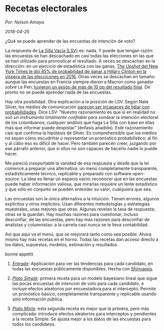 # Recetas electorales

*Por: Nelson Amaya*

*2018-04-25*

¿Qué se puede aprender de las encuestas de intención de voto? 

La respuesta de [La Silla Vacía (LSV)](http://lasillavacia.com/blogs/la-carrera-de-caballos-en-la-silla-62772) es: nada. Y puede que tengan razón: las encuestas se han descachado en casi todas las elecciones en las que se han utilizado para pronosticar el resultado. A veces se descachan en la dirección: en un ejercicio de estadística con las ganas, [The Upshot del New York Times le dió 85% de probabilidad de ganar a Hillary Clinton en la víspera de las eleccicones en 2016](https://www.nytimes.com/interactive/2016/upshot/presidential-polls-forecast.html). Otras veces se descachan en tamaño: aunque las encuestas en Francia siempre dieron a Macron como ganador sobre Le Pen, [tuvieron un sesgo de más de 10 pp del resultado final](https://fivethirtyeight.com/features/macron-won-but-the-french-polls-were-way-off/). De pronto no se puede aprender nada de las encuestas.

Hay otra posibilidad. Otra explicación a la posición de LSV. Según Nate Silver, los medios de comunicación [parecen ser incapaces de lidiar con probabilidiades](https://fivethirtyeight.com/features/the-media-has-a-probability-problem/). Dice LSV: "Nuestro razonamiento es que si en realidad *no son un instrumento totalmente confiable* para sondear la intención electoral de los colombianos, *cualquier análisis* que haga La Silla con base en ellas más que informar puede despistar" (énfasis añadido). Este razonamiento casi que confirma la hipótesis de Silver. Es comprehensible que los medios no sepan cómo escudriñar o representar un pronóstico probabilístico; al fin y al cabo eso es difícil de hacer. Pero también parecen creer, juzgando por ese párrafo anterior, que si ellos no son capaces de hacerlo nadie lo puede hacer. 

Me pareció insoportable la vanidad de esa respuesta y desde que la leí comencé a preparar una alternativa: un menú completamente transparente, estadísticamente técnico, replicable y preparado con software open-source. La idea es llenar un espacio vacío: reconocer que en las encuestas puede haber información valiosa, que mirarlas requiere un lente estadístico y que sólo en conjunto se pueden entender su valor, cualquiera que sea.

Las encuestas son la única alternativa a la intuición. Tienen errores, algunos explícitos y otros implícitos. Usan diferentes metodologías y estrategias muestrales, unas mejores que otras. Algunas revelan la tasa de respuesta; otras se la guardan. Hay muchas razones para cuestionar, incluso desconfiar, de las encuestas, pero hay más razones para desconfiar de analistas y columnistas: a la carreta casi nunca se le lleva contabilidad.

Así que aquí va el menú, que se mejorará tanto como sea posible. Ahora mismo hay más recetas en el horno. Todas las recetas dan acceso directo a los datos, supuestos, modelos, estimación y resultados. 

bonne appétit

1. [*Entrada*](https://nelsonamayad.shinyapps.io/col2018_tend/): Applicación para ver las tendencias para cada candidato, en todas las encuestas públicamente disponibles. Hecha con [Shinyapps](https://www.shinyapps.io/).

2. [*Plato Simple*](https://nelsonamayad.github.io/simple): primera receta para un modelo bayesiano lineal que sigue las pocas encuestas de intencion de voto para cada candidato, e incluye efectos aleatorios por encuestadora para el intercepto. Permite un pronóstico básico, completamente transparente y replicable usando sólo información pública.

3. [*Plato Mixto*](https://nelsonamayad.github.io/mixto): esta segunda receta es mejor que la primera, pero más complicada: introduce efectos aleatorios para interceptos y pendientes a la receta Simple. Se ajusta mejor a los datos de las encuestas para todos los candidatos.
